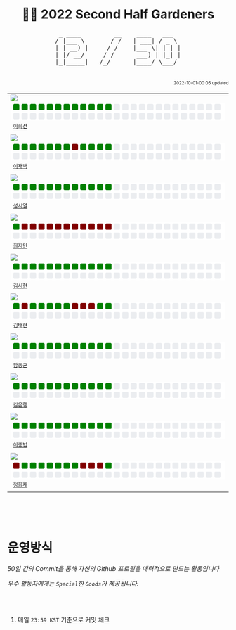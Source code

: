 <h1 align="center"> 🧑‍🌾 2022 Second Half Gardeners </h1>
<!-- 🧑‍ 🌾2022 Second Half Gardeners -->







<!---------------->
<!-- 진척도 영역 -->
<!---------------->

<!-- http://patorjk.com/software/taag/#p=display&f=Ogre&t=X%20%20%20%2F%20%20%2050 -->
<pre align="center">
 _ ____         __    ____   ___  
/ |___ \       / /   | ___| / _ \ 
| | __) |     / /    |___ \| | | |
| |/ __/     / /      ___) | |_| |
|_|_____|   /_/      |____/ \___/ 
                                  
</pre>


<div align="right">
 <sup><sub>2022-10-01-00:05 updated</sub></sup>
</div>


<!--
  <tr>
    <td align="left"><a href="https://github.com/닉네임"><img src="프로필이미지주소" width="50px;"/></a>&nbsp;&nbsp;<img src="./svg/sunnyinha.svg"><br /><sup>&nbsp;&nbsp;<a href="https://github.com/닉네임">이름이름</a><br /></sup></td>
 </tr>
 -->

<table align="center">
 <tr>
    <td align="left"><a href="https://github.com/sunnyinha"><img src="https://avatars.githubusercontent.com/u/80040296?v=4" width="50px;"/></a>&nbsp;&nbsp;<img src="./svg/sunnyinha.svg"><br /><sup>&nbsp;&nbsp;<a href="https://github.com/sunnyinha">이희선</a><br /></sup></td>
 </tr>
 <tr>
    <td align="left"><a href="https://github.com/ThinkingVincent"><img src="https://avatars.githubusercontent.com/u/103738589?v=4" width="50px;"/></a>&nbsp;&nbsp;<img src="./svg/ThinkingVincent.svg"><br /><sup>&nbsp;&nbsp;<a href="https://github.com/ThinkingVincent">이재백</a><br /></sup></td>
 </tr>
   <tr>
    <td align="left"><a href="https://github.com/sungsiyul"><img src="https://avatars.githubusercontent.com/u/86465983?v=4" width="50px;"/></a>&nbsp;&nbsp;<img src="./svg/sungsiyul.svg"><br /><sup>&nbsp;&nbsp;<a href="https://github.com/sungsiyul">성시열</a><br /></sup></td>
 </tr>
  <tr>
    <td align="left"><a href="https://github.com/Jimin0430"><img src="https://avatars.githubusercontent.com/u/105258203?v=4" width="50px;"/></a>&nbsp;&nbsp;<img src="./svg/Jimin0430.svg"><br /><sup>&nbsp;&nbsp;<a href="https://github.com/Jimin0430">최지민</a><br /></sup></td>
 </tr>
 <tr>
    <td align="left"><a href="https://github.com/deEdenKim"><img src="https://avatars.githubusercontent.com/u/101259627?v=4" width="50px;"/></a>&nbsp;&nbsp;<img src="./svg/deEdenKim.svg"><br /><sup>&nbsp;&nbsp;<a href="https://github.com/deEdenKim">김서현</a><br /></sup></td>
 </tr>
 <tr>
    <td align="left"><a href="https://github.com/hamzzi0097"><img src="https://avatars.githubusercontent.com/u/81970551?v=4" width="50px;"/></a>&nbsp;&nbsp;<img src="./svg/hamzzi0097.svg"><br /><sup>&nbsp;&nbsp;<a href="https://github.com/hamzzi0097">김태현</a><br /></sup></td>
 </tr>
 <tr>
    <td align="left"><a href="https://github.com/Hameast"><img src="https://avatars.githubusercontent.com/u/80018275?v=4" width="50px;"/></a>&nbsp;&nbsp;<img src="./svg/Hameast.svg"><br /><sup>&nbsp;&nbsp;<a href="https://github.com/Hameast">함동균</a><br /></sup></td>
 </tr>
 <tr>
    <td align="left"><a href="https://github.com/kimbank"><img src="https://avatars.githubusercontent.com/u/87305109?v=4" width="50px;"/></a>&nbsp;&nbsp;<img src="./svg/kimbank.svg"><br /><sup>&nbsp;&nbsp;<a href="https://github.com/kimbank">김은행</a><br /></sup></td>
 </tr>
 <tr>
    <td align="left"><a href="https://github.com/bub3690"><img src="https://avatars.githubusercontent.com/u/30468434?v=4" width="50px;"/></a>&nbsp;&nbsp;<img src="./svg/bub3690.svg"><br /><sup>&nbsp;&nbsp;<a href="https://github.com/bub3690">이종법</a><br /></sup></td>
 </tr>
 <tr>
    <td align="left"><a href="https://github.com/heejaedev"><img src="https://avatars.githubusercontent.com/u/47102119?v=4" width="50px;"/></a>&nbsp;&nbsp;<img src="./svg/heejaedev.svg"><br /><sup>&nbsp;&nbsp;<a href="https://github.com/bub3690">정희재</a><br /></sup></td>
 </tr>
</table>

<br /><br /><br />







<!------------------>
<!-- 운영방식 영역 -->
<!------------------>

# 운영방식

_50일 간의 Commit을 통해 자신의 Github 프로필을 매력적으로 만드는 활동입니다_

_우수 활동자에게는 `Special`한 `Goods`가 제공됩니다._

<br /><br />

1. 매일 `23:59 KST` 기준으로 커밋 체크

















<!-- ![Metrics](https://metrics.lecoq.io/kimbank?template=classic&base.activity=0&base.community=0&base.repositories=0&base.metadata=0&isocalendar=1&lines=1&isocalendar.duration=half-year&config.timezone=Asia%2FSeoul) -->
<!-- 참고 : https://metrics.lecoq.io/ -->
